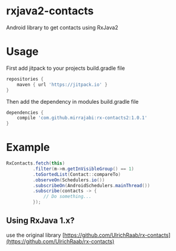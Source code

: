 # rxjava2-contacts
Android library to get contacts using RxJava2

# Usage
First add jitpack to your projects build.gradle file
```gradle
repositories {
    maven { url 'https://jitpack.io' }
}
```

Then add the dependency in modules build.gradle file
```gradle
dependencies {
    compile 'com.github.mirrajabi:rx-contacts2:1.0.1'
}
```

# Example

```java
RxContacts.fetch(this)
          .filter(m->m.getInVisibleGroup() == 1)
          .toSortedList(Contact::compareTo)
          .observeOn(Schedulers.io())
          .subscribeOn(AndroidSchedulers.mainThread())
          .subscribe(contacts -> {
              // Do something...
          });
```

## Using RxJava 1.x?
use the original library [https://github.com/UlrichRaab/rx-contacts](https://github.com/UlrichRaab/rx-contacts)
